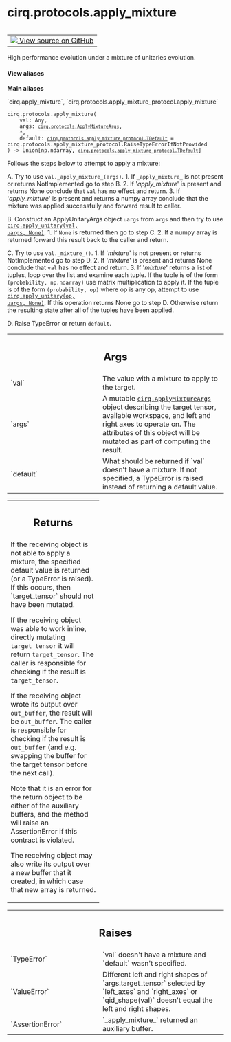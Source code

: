 <div itemscope itemtype="http://developers.google.com/ReferenceObject">
<meta itemprop="name" content="cirq.protocols.apply_mixture" />
<meta itemprop="path" content="Stable" />
</div>

# cirq.protocols.apply_mixture

<!-- Insert buttons and diff -->

<table class="tfo-notebook-buttons tfo-api" align="left">

<td>
  <a target="_blank" href="https://github.com/quantumlib/cirq/tree/master/cirq/protocols/apply_mixture_protocol.py">
    <img src="https://www.tensorflow.org/images/GitHub-Mark-32px.png" />
    View source on GitHub
  </a>
</td>
</table>



High performance evolution under a mixture of unitaries evolution.

<section class="expandable">
  <h4 class="showalways">View aliases</h4>
  <p>
<b>Main aliases</b>
<p>`cirq.apply_mixture`, `cirq.protocols.apply_mixture_protocol.apply_mixture`</p>
</p>
</section>

<pre class="devsite-click-to-copy prettyprint lang-py tfo-signature-link">
<code>cirq.protocols.apply_mixture(
    val: Any,
    args: <a href="../../cirq/protocols/ApplyMixtureArgs.md"><code>cirq.protocols.ApplyMixtureArgs</code></a>,
    *,
    default: <a href="../../cirq/protocols/apply_mixture_protocol/TDefault.md"><code>cirq.protocols.apply_mixture_protocol.TDefault</code></a> = cirq.protocols.apply_mixture_protocol.RaiseTypeErrorIfNotProvided
) -> Union[np.ndarray, <a href="../../cirq/protocols/apply_mixture_protocol/TDefault.md"><code>cirq.protocols.apply_mixture_protocol.TDefault</code></a>]
</code></pre>



<!-- Placeholder for "Used in" -->

Follows the steps below to attempt to apply a mixture:

A. Try to use `val._apply_mixture_(args)`.
    1. If `_apply_mixture_` is not present or returns NotImplemented
        go to step B.
    2. If '_apply_mixture_' is present and returns None conclude that
        `val` has no effect and return.
    3. If '_apply_mixture_' is present and returns a numpy array conclude
        that the mixture was applied successfully and forward result to
        caller.

B. Construct an ApplyUnitaryArgs object `uargs` from `args` and then
    try to use <a href="../../cirq/protocols/apply_unitary.md"><code>cirq.apply_unitary(val, uargs, None)</code></a>.
    1. If `None` is returned then go to step C.
    2. If a numpy array is returned forward this result back to the caller
        and return.

C. Try to use `val._mixture_()`.
    1. If '_mixture_' is not present or returns NotImplemented
        go to step D.
    2. If '_mixture_' is present and returns None conclude that `val` has
        no effect and return.
    3. If '_mixture_' returns a list of tuples, loop over the list and
        examine each tuple. If the tuple is of the form
        `(probability, np.ndarray)` use matrix multiplication to apply it.
        If the tuple is of the form `(probability, op)` where op is any op,
        attempt to use <a href="../../cirq/protocols/apply_unitary.md"><code>cirq.apply_unitary(op, uargs, None)</code></a>. If this
        operation returns None go to step D. Otherwise return the resulting
        state after all of the tuples have been applied.

D. Raise TypeError or return `default`.


<!-- Tabular view -->
 <table class="responsive fixed orange">
<colgroup><col width="214px"><col></colgroup>
<tr><th colspan="2"><h2 class="add-link">Args</h2></th></tr>

<tr>
<td>
`val`
</td>
<td>
The value with a mixture to apply to the target.
</td>
</tr><tr>
<td>
`args`
</td>
<td>
A mutable <a href="../../cirq/protocols/ApplyMixtureArgs.md"><code>cirq.ApplyMixtureArgs</code></a> object describing the target
tensor, available workspace, and left and right axes to operate on.
The attributes of this object will be mutated as part of computing
the result.
</td>
</tr><tr>
<td>
`default`
</td>
<td>
What should be returned if `val` doesn't have a mixture. If
not specified, a TypeError is raised instead of returning a default
value.
</td>
</tr>
</table>



<!-- Tabular view -->
 <table class="responsive fixed orange">
<colgroup><col width="214px"><col></colgroup>
<tr><th colspan="2"><h2 class="add-link">Returns</h2></th></tr>
<tr class="alt">
<td colspan="2">
If the receiving object is not able to apply a mixture,
the specified default value is returned (or a TypeError is raised). If
this occurs, then `target_tensor` should not have been mutated.

If the receiving object was able to work inline, directly
mutating `target_tensor` it will return `target_tensor`. The caller is
responsible for checking if the result is `target_tensor`.

If the receiving object wrote its output over `out_buffer`, the
result will be `out_buffer`. The caller is responsible for
checking if the result is `out_buffer` (and e.g. swapping
the buffer for the target tensor before the next call).

Note that it is an error for the return object to be either of the
auxiliary buffers, and the method will raise an AssertionError if
this contract is violated.

The receiving object may also write its output over a new buffer
that it created, in which case that new array is returned.
</td>
</tr>

</table>



<!-- Tabular view -->
 <table class="responsive fixed orange">
<colgroup><col width="214px"><col></colgroup>
<tr><th colspan="2"><h2 class="add-link">Raises</h2></th></tr>

<tr>
<td>
`TypeError`
</td>
<td>
`val` doesn't have a mixture and `default` wasn't specified.
</td>
</tr><tr>
<td>
`ValueError`
</td>
<td>
Different left and right shapes of `args.target_tensor`
selected by `left_axes` and `right_axes` or `qid_shape(val)` doesn't
equal the left and right shapes.
</td>
</tr><tr>
<td>
`AssertionError`
</td>
<td>
`_apply_mixture_` returned an auxiliary buffer.
</td>
</tr>
</table>

